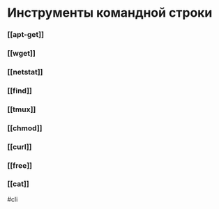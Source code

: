 # Инструменты командной строки

### [[apt-get]]
### [[wget]]
### [[netstat]]
### [[find]]
### [[tmux]]
### [[chmod]]
### [[curl]]

### [[free]]

### [[cat]]

#cli
